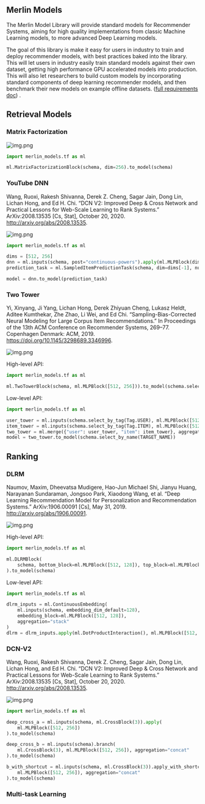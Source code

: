 ## Merlin Models

The Merlin Model Library will provide standard models for Recommender Systems, aiming for high quality implementations
from classic Machine Learning models, to more advanced Deep Learning models.

The goal of this library is make it easy for users in industry to train and deploy recommender models, with best
practices baked into the library. This will let users in industry easily train standard models against their own
dataset, getting high performance GPU accelerated models into production. This will also let researchers to build custom
models by incorporating standard components of deep learning recommender models, and then benchmark their new models on
example offline
datasets. ([full requirements doc](https://docs.google.com/document/d/1fIiDtKW3og85oiw2o4EQTaiBxqBnarBEG8KCY2V6ho8/edit#heading=h.6u157q1g2hrk))
.

## Retrieval Models

### Matrix Factorization

![img.png](docs/img/mf.png)

```python
import merlin_models.tf as ml

ml.MatrixFactorizationBlock(schema, dim=256).to_model(schema)
```

### YouTube DNN

Wang, Ruoxi, Rakesh Shivanna, Derek Z. Cheng, Sagar Jain, Dong Lin, Lichan Hong, and Ed H. Chi. “DCN V2: Improved Deep &
Cross Network and Practical Lessons for Web-Scale Learning to Rank Systems.” ArXiv:2008.13535 [Cs, Stat], October 20,
2020. http://arxiv.org/abs/2008.13535.

![img.png](docs/img/youtube-dnn.png)

```python
import merlin_models.tf as ml

dims = [512, 256]
dnn = ml.inputs(schema, post="continuous-powers").apply(ml.MLPBlock(dims))
prediction_task = ml.SampledItemPredictionTask(schema, dim=dims[-1], num_sampled=500)

model = dnn.to_model(prediction_task)
```

### Two Tower

Yi, Xinyang, Ji Yang, Lichan Hong, Derek Zhiyuan Cheng, Lukasz Heldt, Aditee Kumthekar, Zhe Zhao, Li Wei, and Ed Chi.
“Sampling-Bias-Corrected Neural Modeling for Large Corpus Item Recommendations.” In Proceedings of the 13th ACM
Conference on Recommender Systems, 269–77. Copenhagen Denmark: ACM, 2019. https://doi.org/10.1145/3298689.3346996.

![img.png](docs/img/two-tower.png)

High-level API:

```python
import merlin_models.tf as ml

ml.TwoTowerBlock(schema, ml.MLPBlock([512, 256])).to_model(schema.select_by_name(target))
```

Low-level API:

```python
import merlin_models.tf as ml

user_tower = ml.inputs(schema.select_by_tag(Tag.USER), ml.MLPBlock([512, 256]))
item_tower = ml.inputs(schema.select_by_tag(Tag.ITEM), ml.MLPBlock([512, 256]))
two_tower = ml.merge({"user": user_tower, "item": item_tower}, aggregation="cosine")
model = two_tower.to_model(schema.select_by_name(TARGET_NAME))
```

## Ranking

### DLRM

Naumov, Maxim, Dheevatsa Mudigere, Hao-Jun Michael Shi, Jianyu Huang, Narayanan Sundaraman, Jongsoo Park, Xiaodong Wang,
et al. “Deep Learning Recommendation Model for Personalization and Recommendation Systems.” ArXiv:1906.00091 [Cs], May
31, 2019. http://arxiv.org/abs/1906.00091.

![img.png](docs/img/dlrm.png)

High-level API:

```python
import merlin_models.tf as ml

ml.DLRMBlock(
    schema, bottom_block=ml.MLPBlock([512, 128]), top_block=ml.MLPBlock([512, 128])
).to_model(schema)
```

Low-level API:

```python
import merlin_models.tf as ml

dlrm_inputs = ml.ContinuousEmbedding(
    ml.inputs(schema, embedding_dim_default=128),
    embedding_block=ml.MLPBlock([512, 128]), 
    aggregation="stack"
)
dlrm = dlrm_inputs.apply(ml.DotProductInteraction(), ml.MLPBlock([512, 128]))
  ```

### DCN-V2

Wang, Ruoxi, Rakesh Shivanna, Derek Z. Cheng, Sagar Jain, Dong Lin, Lichan Hong, and Ed H. Chi. “DCN V2: Improved Deep &
Cross Network and Practical Lessons for Web-Scale Learning to Rank Systems.” ArXiv:2008.13535 [Cs, Stat], October 20, 2020. http://arxiv.org/abs/2008.13535.

![img.png](docs/img/dcn-v2.png)

```python
import merlin_models.tf as ml

deep_cross_a = ml.inputs(schema, ml.CrossBlock(3)).apply(
    ml.MLPBlock([512, 256])
).to_model(schema)

deep_cross_b = ml.inputs(schema).branch(
    ml.CrossBlock(3), ml.MLPBlock([512, 256]), aggregation="concat"
).to_model(schema)

b_with_shortcut = ml.inputs(schema, ml.CrossBlock(3)).apply_with_shortcut(
    ml.MLPBlock([512, 256]), aggregation="concat"
).to_model(schema)
```

### Multi-task Learning

